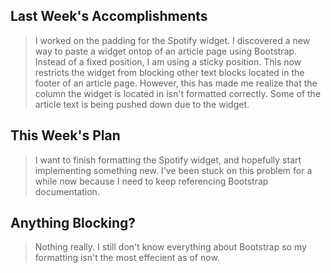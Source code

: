 ## Last Week's Accomplishments

> I worked on the padding for the Spotify widget. I discovered a new way to paste a widget ontop of an article page using Bootstrap. Instead of a fixed position, I am using a sticky position. This now restricts the widget from blocking other text blocks located in the footer of an article page. However, this has made me realize that the column the widget is located in isn't formatted correctly. Some of the article text is being pushed down due to the widget.

## This Week's Plan

> I want to finish formatting the Spotify widget, and hopefully start implementing something new. I've been stuck on this problem for a while now because I need to keep referencing Bootstrap documentation.

## Anything Blocking?

> Nothing really. I still don't know everything about Bootstrap so my formatting isn't the most effecient as of now.
